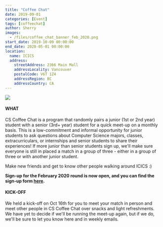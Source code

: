 ```yaml
---
title: "Coffee Chat"
date: 2019-09-01
categories: [Event]
tags: [coffeechat]
author: Sherry
images:
  - /files/coffee_chat_banner_feb_2020.png
start_date: 2019-10-09 00:00:00
end_date: 2020-05-01 00:00:00
location:
  name: ICICS
  address:
    streetAddress: 2366 Main Mall
    addressLocality: Vancouver
    postalCode: V6T 1Z4
    addressRegion: BC
    addressCountry: CA
---
```


![](/files/coffee_chat_banner_feb_2020.png)



#### WHAT 
CS Coffee Chat is a program that randomly pairs a junior (1st or 2nd year) student with a senior (3rd+ year) student for a quick meet-up on a monthly basis. This is a low-commitment and informal opportunity for junior students to ask questions about Computer Science majors, classes, extracurriculars, or internships and senior students to share their experiences! If more junior than senior students sign up, we'll make sure everyone is still in placed a match in a group of three - either in a group of three or with another junior student. 

Make new friends and get to know other people walking around ICICS :) 

**Sign-up for the February 2020 round is now open, and you can find the sign-up form [here](https://ubc.ca1.qualtrics.com/jfe/form/SV_aV1r4019aH8eiNf?fbclid=IwAR1l5NxwMZ33RBMep2qGK4W6KhMoHvXstvanxZ7ky2jl4SmYDFSnY5xk9nM).**

#### KICK-OFF
We held a kick-off on Oct 16th for you to meet your match in person and meet other people in CS Coffee Chat over snacks and light refreshments. We have yet to decide if we'll be running the meet-up again, but if we do, we'll be sure to let you know here and in weekly emails.
